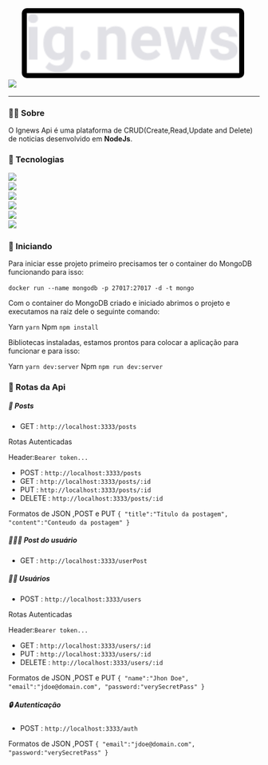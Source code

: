 
<div style="text-align:center">
<img alt="" src="./logo.svg" height="120" style="background-color:black;border-radius:10px;padding:10px;">
<img alt="" src="./src/assets/avatar.svg">


</div>
<a href="https://www.linkedin.com/in/lucas-veloso-assa-galego-661274174/">
<img src="https://img.shields.io/badge/LinkedIn-0077B5?style=for-the-badge&logo=linkedin&logoColor=white" />
</a>


---
### 💁‍♂️ Sobre

O Ignews Api é uma plataforma de CRUD(Create,Read,Update and Delete) de noticias desenvolvido em **NodeJs**.


### 🚀 Tecnologias

<img src="https://img.shields.io/badge/Node.js-43853D?style=for-the-badge&logo=node.js&logoColor=white" />
<br/>
<img src="https://img.shields.io/badge/Express.js-000000?style=for-the-badge&logo=express&logoColor=white" />
<br/>
<img src="https://img.shields.io/badge/Docker-2CA5E0?style=for-the-badge&logo=docker&logoColor=white" />
<br/>
<img src="https://img.shields.io/badge/MongoDB-4EA94B?style=for-the-badge&logo=mongodb&logoColor=white" />
<br/>
<img src="https://img.shields.io/badge/TypeScript-007ACC?style=for-the-badge&logo=typescript&logoColor=white" />
<br/>
<img src="https://img.shields.io/badge/Typeorm-20232A?style=for-the-badge&logo=typeorm&logoColor=61DAFB" />


### 🏃 Iniciando

Para iniciar esse projeto primeiro precisamos ter o container do MongoDB funcionando para isso:

`docker run --name mongodb -p 27017:27017 -d -t mongo`

Com o container do MongoDB criado e iniciado abrimos o projeto e executamos na raiz dele o seguinte comando:

Yarn ` yarn `
Npm ` npm install `

Bibliotecas instaladas, estamos prontos para colocar a aplicação para funcionar e para isso:

Yarn ` yarn dev:server `
Npm ` npm run dev:server `


### 🚦 Rotas da Api

##### 📝 Posts

- GET : `http://localhost:3333/posts`

Rotas Autenticadas

Header:`Bearer token...`
- POST : `http://localhost:3333/posts`
- GET : `http://localhost:3333/posts/:id`
- PUT : `http://localhost:3333/posts/:id`
- DELETE : `http://localhost:3333/posts/:id`

Formatos de JSON ,POST e PUT 
`
{
	"title":"Titulo da postagem",
	"content":"Conteudo da postagem"
}
`

##### 📝👨‍💼 Post do usuário

- GET : `http://localhost:3333/userPost`

##### 👨‍💼 Usuários

- POST : `http://localhost:3333/users`

Rotas Autenticadas

Header:`Bearer token...`
- GET : `http://localhost:3333/users/:id`
- PUT : `http://localhost:3333/users/:id`
- DELETE : `http://localhost:3333/users/:id`

Formatos de JSON ,POST e PUT 
`
{
	"name":"Jhon Doe",
	"email":"jdoe@domain.com",
    "password:"verySecretPass"
}
`

##### 🔒 Autenticação

- POST : `http://localhost:3333/auth`

Formatos de JSON ,POST 
`
{
	"email":"jdoe@domain.com",
    "password:"verySecretPass"
}
`